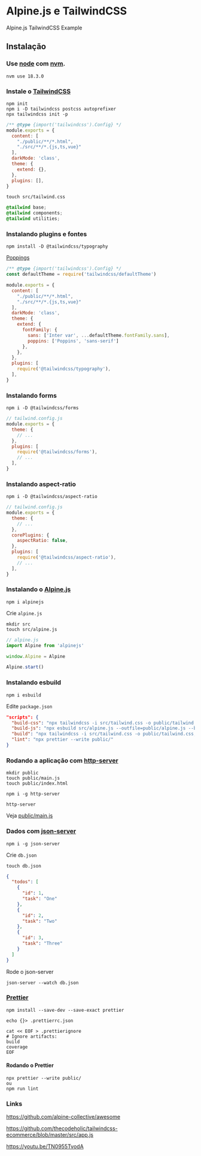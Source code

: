 # Alpine.js e TailwindCSS

Alpine.js TailwindCSS Example

## Instalação


### Use [node](https://nodejs.org/en/) com [nvm](https://github.com/nvm-sh/nvm).

```
nvm use 18.3.0
```


### Instale o [TailwindCSS](https://tailwindcss.com/)

```
npm init
npm i -D tailwindcss postcss autoprefixer
npx tailwindcss init -p
```

```js
/** @type {import('tailwindcss').Config} */
module.exports = {
  content: [
    "./public/**/*.html",
    "./src/**/*.{js,ts,vue}"
  ],
  darkMode: 'class',
  theme: {
    extend: {},
  },
  plugins: [],
}
```

```
touch src/tailwind.css
```

```css
@tailwind base;
@tailwind components;
@tailwind utilities;
```

### Instalando plugins e fontes

```
npm install -D @tailwindcss/typography
```

[Poppings](https://blog.logrocket.com/how-to-use-custom-fonts-tailwind-css)

```js
/** @type {import('tailwindcss').Config} */
const defaultTheme = require('tailwindcss/defaultTheme')

module.exports = {
  content: [
    "./public/**/*.html",
    "./src/**/*.{js,ts,vue}"
  ],
  darkMode: 'class',
  theme: {
    extend: {
      fontFamily: {
        sans: ['Inter var', ...defaultTheme.fontFamily.sans],
        poppins: ['Poppins', 'sans-serif']
      },
    },
  },
  plugins: [
    require('@tailwindcss/typography'),
  ],
}
```

### Instalando forms

```
npm i -D @tailwindcss/forms
```

```js
// tailwind.config.js
module.exports = {
  theme: {
    // ...
  },
  plugins: [
    require('@tailwindcss/forms'),
    // ...
  ],
}
```

### Instalando aspect-ratio

```
npm i -D @tailwindcss/aspect-ratio
```

```js
// tailwind.config.js
module.exports = {
  theme: {
    // ...
  },
  corePlugins: {
    aspectRatio: false,
  },
  plugins: [
    require('@tailwindcss/aspect-ratio'),
    // ...
  ],
}
```

### Instalando o [Alpine.js](https://alpinejs.dev/)

```
npm i alpinejs
```

Crie `alpine.js`

```
mkdir src
touch src/alpine.js
```

```js
// alpine.js
import Alpine from 'alpinejs'

window.Alpine = Alpine

Alpine.start()
```

### Instalando esbuild

```
npm i esbuild
```

Edite `package.json`

```json
"scripts": {
  "build-css": "npx tailwindcss -i src/tailwind.css -o public/tailwind.css --watch",
  "build-js": "npx esbuild src/alpine.js --outfile=public/alpine.js --bundle --watch",
  "build": "npx tailwindcss -i src/tailwind.css -o public/tailwind.css; npx esbuild src/alpine.js --outfile=public/alpine.js --bundle; npx prettier --write public/",
  "lint": "npx prettier --write public/"
}
```

### Rodando a aplicação com [http-server](https://www.npmjs.com/package/http-server)

```
mkdir public
touch public/main.js
touch public/index.html

npm i -g http-server

http-server
```

Veja [public/main.js](public/main.js)


### Dados com [json-server](https://www.npmjs.com/package/json-server)

```
npm i -g json-server
```

Crie `db.json`

```
touch db.json
```

```json
{
  "todos": [
    {
      "id": 1,
      "task": "One"
    },
    {
      "id": 2,
      "task": "Two"
    },
    {
      "id": 3,
      "task": "Three"
    }
  ]
}
```

Rode o json-server

```
json-server --watch db.json
```

### [Prettier](https://prettier.io/)

```
npm install --save-dev --save-exact prettier
```

```
echo {}> .prettierrc.json
```

```
cat << EOF > .prettierignore
# Ignore artifacts:
build
coverage
EOF
```

#### Rodando o Prettier

```
npx prettier --write public/
ou
npm run lint
```

### Links

https://github.com/alpine-collective/awesome

https://github.com/thecodeholic/tailwindcss-ecommerce/blob/master/src/app.js


https://youtu.be/TN0955TvodA
